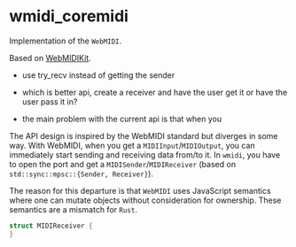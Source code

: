 # wmidi_coremidi

Implementation of the `WebMIDI`.

Based on [WebMIDIKit](https://github.com/adamnemecek/WebMIDIKit).

<!-- 
# potentially useful rust features
* mpsc::receiver
* pinning?
-->

<!-- Uses coremidi-sys as opposed to coremidi since coremidi imposes -->
* use try_recv instead of getting the sender

* which is better api, create a receiver and have the user get it or have the user pass it in?

* the main problem with the current api is that when you 

The API design is inspired by the WebMIDI standard but diverges in some way. With WebMIDI, when you get a `MIDIInput`/`MIDIOutput`, you can immediately start sending and receiving data from/to it. In `wmidi`, you have to open the port and get a `MIDISender`/`MIDIReceiver` (based on `std::sync::mpsc::{Sender, Receiver}`). 

The reason for this departure is that `WebMIDI` uses JavaScript semantics where one can mutate objects without consideration for ownership. These semantics are a mismatch for `Rust`.

```rust
struct MIDIReceiver {
}
``` 
